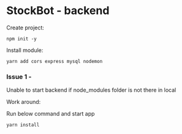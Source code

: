 # StockBot - backend

Create project:

`npm init -y`

Install module:

`yarn add cors express mysql nodemon`


### Issue 1 -

Unable to start backend if node_modules folder is not there in local

Work around:

Run below command and start app

`yarn install`